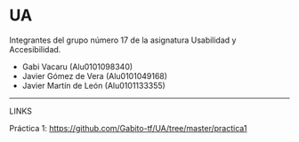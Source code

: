 # UA
Integrantes del grupo número 17 de la asignatura Usabilidad y Accesibilidad.

  - Gabi Vacaru (Alu0101098340)
  - Javier Gómez de Vera (Alu0101049168)
  - Javier Martín de León (Alu0101133355)
-----------------------------------------------------------------------------------------------------------------------------------

LINKS

  Práctica 1: https://github.com/Gabito-tf/UA/tree/master/practica1
